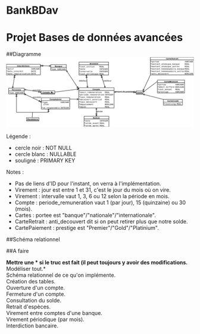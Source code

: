 BankBDav
========

Projet Bases de données avancées
===

##Diagramme
![diagramme Crow's foot](diagram.png)  

Légende : 
* cercle noir : NOT NULL
* cercle blanc : NULLABLE
* souligné : PRIMARY KEY

Notes : 
* Pas de liens d'ID pour l'instant, on verra à l'implémentation.
* Virement : jour est entre 1 et 31, c'est le jour du mois où on vire.
* Virement : intervalle vaut 1, 3, 6 ou 12 selon la période en mois.
* Compte : periode_remuneration vaut 1 (par jour), 15 (quinzaine) ou 30 (mois).
* Cartes : portee est "banque"/"nationale"/"internationale".
* CarteRetrait : anti_decouvert dit si on peut retirer plus que notre solde.
* CartePaiement : prestige est "Premier"/"Gold"/"Platinium".

##Schéma relationnel

##A faire

**Mettre une * si le truc est fait (il peut toujours y avoir des modifications.**  
Modéliser tout.*  
Schéma relationnel de ce qu'on implémente.  
Création des tables.  
Ouverture d'un compte.  
Fermeture d'un compte.  
Consultation du solde.  
Retrait d'espèces.  
Virement entre comptes d'une banque.  
Virement périodique (par mois).  
Interdiction bancaire.  

